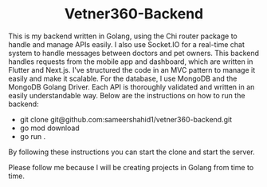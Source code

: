 <h1 align="center">Vetner360-Backend</h1>
<p> 
   This is my backend written in Golang, using the Chi router package to handle 
   and manage APIs easily. I also use Socket.IO for a real-time chat system to 
   handle messages between doctors and pet owners. This backend handles requests 
   from the mobile app and dashboard, which are written in Flutter and Next.js. 
   I've structured the code in an MVC pattern to manage it easily and make it 
   scalable. For the database, I use MongoDB and the MongoDB Golang Driver. 
   Each API is thoroughly validated and written in an easily understandable way.
   Below are the instructions on how to run the backend:
</p>
<ul>
  <li>git clone git@github.com:sameershahid1/vetner360-backend.git</li>
  <li>go mod download</li>
  <li>go run .</li>
</ul>
<p>By following these instructions you can start the clone and start the server.</p>
<p>Please follow me because I will be creating projects in Golang from time to time.</p>
